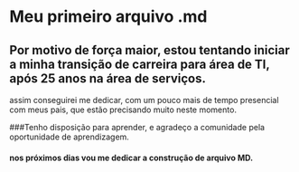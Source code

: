 
# Meu primeiro arquivo .md

## Por motivo de força maior, estou tentando iniciar a minha transição de carreira para área de TI, após 25 anos na área de serviços.
assim conseguirei me dedicar, com um pouco mais de tempo presencial com meus pais, que estão precisando muito neste momento.

###Tenho disposição para aprender, e agradeço a comunidade pela oportunidade de aprendizagem.

#### nos próximos dias vou me dedicar a construção de arquivo MD.